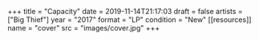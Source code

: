 +++
title = "Capacity"
date = 2019-11-14T21:17:03
draft = false
artists = ["Big Thief"]
year = "2017"
format = "LP"
condition = "New"
[[resources]]
  name = "cover"
  src = "images/cover.jpg"
+++
